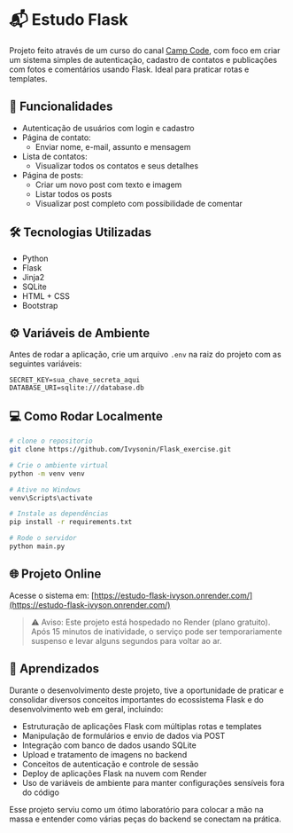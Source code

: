 # 📬 Estudo Flask

Projeto feito através de um curso do canal [Camp Code](https://www.youtube.com/@campcodebrasil), com foco em criar um sistema simples de autenticação, cadastro de contatos e publicações com fotos e comentários usando Flask. Ideal para praticar rotas e templates.

## 🚀 Funcionalidades

- Autenticação de usuários com login e cadastro
- Página de contato:
  - Enviar nome, e-mail, assunto e mensagem
- Lista de contatos:
  - Visualizar todos os contatos e seus detalhes
- Página de posts:
  - Criar um novo post com texto e imagem
  - Listar todos os posts
  - Visualizar post completo com possibilidade de comentar

## 🛠 Tecnologias Utilizadas

- Python
- Flask
- Jinja2
- SQLite
- HTML + CSS
- Bootstrap

## ⚙️ Variáveis de Ambiente

Antes de rodar a aplicação, crie um arquivo `.env` na raiz do projeto com as seguintes variáveis:

```
SECRET_KEY=sua_chave_secreta_aqui
DATABASE_URI=sqlite:///database.db
```

## 💻 Como Rodar Localmente

```bash
# clone o repositorio
git clone https://github.com/Ivysonin/Flask_exercise.git

# Crie o ambiente virtual
python -m venv venv

# Ative no Windows
venv\Scripts\activate

# Instale as dependências
pip install -r requirements.txt

# Rode o servidor
python main.py
```

## 🌐 Projeto Online

Acesse o sistema em: [https://estudo-flask-ivyson.onrender.com/](https://estudo-flask-ivyson.onrender.com/)
> ⚠️ Aviso: Este projeto está hospedado no Render (plano gratuito). Após 15 minutos de inatividade, o serviço pode ser temporariamente suspenso e levar alguns segundos para voltar ao ar.

## 📖 Aprendizados

Durante o desenvolvimento deste projeto, tive a oportunidade de praticar e consolidar diversos conceitos importantes do ecossistema Flask e do desenvolvimento web em geral, incluindo:

- Estruturação de aplicações Flask com múltiplas rotas e templates
- Manipulação de formulários e envio de dados via POST
- Integração com banco de dados usando SQLite
- Upload e tratamento de imagens no backend
- Conceitos de autenticação e controle de sessão
- Deploy de aplicações Flask na nuvem com Render
- Uso de variáveis de ambiente para manter configurações sensíveis fora do código

Esse projeto serviu como um ótimo laboratório para colocar a mão na massa e entender como várias peças do backend se conectam na prática.
